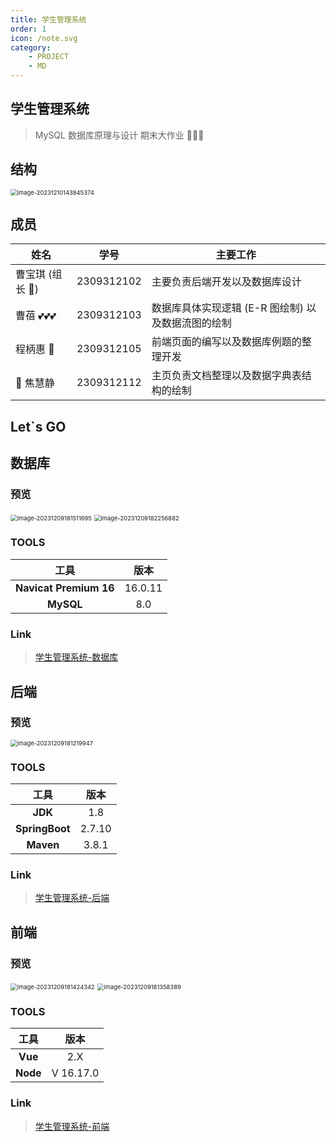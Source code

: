 ```yaml
---
title: 学生管理系统
order: 1
icon: /note.svg
category:
    - PROJECT
    - MD
---
```


## 学生管理系统

> MySQL 数据库原理与设计 期末大作业 🍃🍃🍃

## 结构

<img src="https://jz-cbq-1311841992.cos.ap-beijing.myqcloud.com/images/image-20231210143845374.png" alt="image-20231210143845374" style="zoom:67%;" />

## 成员

| 姓名          | 学号         | 主要工作                          |
|-------------|------------|-------------------------------|
| 曹宝琪 (组长 🫡) | 2309312102 | 主要负责后端开发以及数据库设计               |
| 曹蓓  💕💕💕  | 2309312103 | 数据库具体实现逻辑 (E-R 图绘制) 以及数据流图的绘制 |
| 程柄惠 🥳      | 2309312105 | 前端页面的编写以及数据库例题的整理开发           |
| 🙌 焦慧静      | 2309312112 | 主页负责文档整理以及数据字典表结构的绘制          |

## Let`s GO

## 数据库

### 预览

<img src="https://jz-cbq-1311841992.cos.ap-beijing.myqcloud.com/images/image-20231209181511695.png" alt="image-20231209181511695" style="zoom:67%;" />

<img src="https://jz-cbq-1311841992.cos.ap-beijing.myqcloud.com/images/image-20231209182256882.png" alt="image-20231209182256882" style="zoom:67%;" />

### TOOLS

|           工具           |   版本    |
|:----------------------:|:-------:|
| **Navicat Premium 16** | 16.0.11 |
|       **MySQL**        |   8.0   |

### Link

> [学生管理系统-数据库](./project01-db.md)


## 后端

### 预览

<img src="https://jz-cbq-1311841992.cos.ap-beijing.myqcloud.com/images/image-20231209181219947.png" alt="image-20231209181219947" style="zoom:67%;" />

### TOOLS

|       工具       |   版本   |
|:--------------:|:------:|
|    **JDK**     |  1.8   |
| **SpringBoot** | 2.7.10 |
|   **Maven**    | 3.8.1  |

### Link

> [学生管理系统-后端](./projetc01-backend.md)

## 前端

### 预览

<img src="https://jz-cbq-1311841992.cos.ap-beijing.myqcloud.com/images/image-20231209181424342.png" alt="image-20231209181424342" style="zoom:67%;" />

<img src="https://jz-cbq-1311841992.cos.ap-beijing.myqcloud.com/images/image-20231209181358389.png" alt="image-20231209181358389" style="zoom: 67%;" />

### TOOLS

|   工具   |   版本    |
| :------: | :-------: |
| **Vue**  |    2.X    |
| **Node** | V 16.17.0 |

### Link

> [学生管理系统-前端](./project01-frontend.md)

